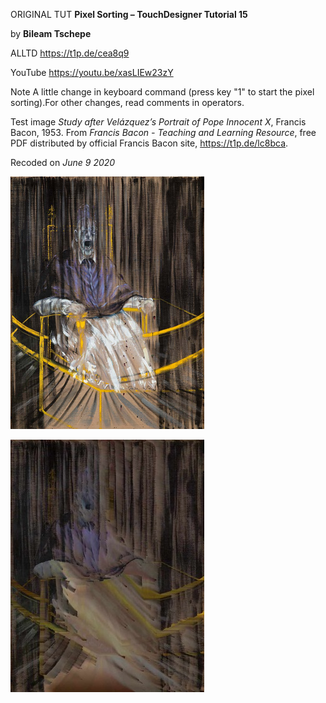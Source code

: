 ORIGINAL TUT
**Pixel Sorting – TouchDesigner Tutorial 15**

by
**Bileam Tschepe**

ALLTD
https://t1p.de/cea8q9

YouTube
https://youtu.be/xasLIEw23zY

Note
A little change in keyboard command (press key "1" to start the pixel sorting).For other changes, read comments in operators.

Test image 
*Study after Velázquez’s Portrait of Pope Innocent X*, Francis Bacon, 1953. From *Francis Bacon - Teaching and Learning Resource*, free PDF distributed by official Francis Bacon site, https://t1p.de/lc8bca.

Recoded on
*June 9 2020*

![After Velasquez](AfterVelasquez.png)

![After Bacon](AfterBacon.jpg)